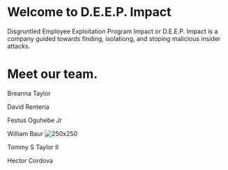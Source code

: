 # Welcome to D.E.E.P. Impact
Disgruntled Employee Exploitation Program Impact or D.E.E.P. Impact is a company guided towards finding, isolationg, and stoping malicious insider attacks.

# Meet our team.
Breanna Taylor

David Renteria

Festus Oguhebe Jr

William Baur
![250x250](https://github.com/D-E-E-P-Impact/.github/assets/147181270/b8a26aaf-dd3a-4cb3-8dc7-716d95ed20bc"=250x250)

Tommy S Taylor II


Hector Cordova


<!--

**Here are some ideas to get you started:**

🙋‍♀️ A short introduction - what is your organization all about?
🌈 Contribution guidelines - how can the community get involved?
👩‍💻 Useful resources - where can the community find your docs? Is there anything else the community should know?
🍿 Fun facts - what does your team eat for breakfast?
🧙 Remember, you can do mighty things with the power of [Markdown](https://docs.github.com/github/writing-on-github/getting-started-with-writing-and-formatting-on-github/basic-writing-and-formatting-syntax)
-->

